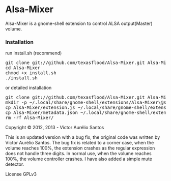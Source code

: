Alsa-Mixer
==========
Alsa-Mixer is a gnome-shell extension to control ALSA output(Master) volume.

<h3> Installation </h3>
run install.sh (recommend)
<pre>
git clone git://github.com/texasflood/Alsa-Mixer.git Alsa-Mixer
cd Alsa-Mixer
chmod +x install.sh
./install.sh
</pre>
or detailed installation
<pre>
git clone git://github.com/texasflood/Alsa-Mixer.git Alsa-Mixer
mkdir -p ~/.local/share/gnome-shell/extensions/Alsa-Mixer\@so-dicas.info
cp Alsa-Mixer/extension.js ~/.local/share/gnome-shell/extensions/Alsa-Mixer\@so-dicas.info/
cp Alsa-Mixer/metadata.json ~/.local/share/gnome-shell/extensions/Alsa-Mixer\@so-dicas.info/
rm -rf Alsa-Mixer/
</pre>

Copyright © 2012, 2013 - Victor Aurélio Santos

This is an updated version with a bug fix, the original code was written by Victor Aurélio Santos.
The bug fix is related to a corner case, when the volume reaches 100%, the extension crashes as the regular expression does not handle three digits. In normal use, when the volume reaches 100%, the volume controller crashes. I have also added a simple mute detector.

License GPLv3
